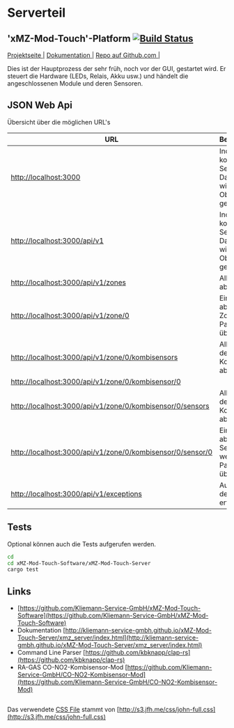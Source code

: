 # Serverteil
## 'xMZ-Mod-Touch'-Platform [![Build Status](https://travis-ci.org/Kliemann-Service-GmbH/xMZ-Mod-Touch-Server.svg?branch=master)](https://travis-ci.org/Kliemann-Service-GmbH/xMZ-Mod-Touch-Server)

[Projektseite |][homepage]&nbsp;[Dokumentation |][doku]&nbsp;[Repo auf Github.com |][repo]

Dies ist der Hauptprozess der sehr früh, noch vor der GUI, gestartet wird.
Er steuert die Hardware (LEDs, Relais, Akku usw.) und händelt die angeschlossenen
Module und deren Sensoren.


## JSON Web Api
Übersicht über die möglichen URL's

|URL|Beschreibung|
|------------------------------------------------------------------------|------------------------------------------------------------------------|
|[http://localhost:3000](http://localhost:3000)|Index, komplette Server Datenstruktur wird als JSON Objekt zurück gegeben|
|[http://localhost:3000/api/v1](http://localhost:3000/api/v1)|Index, komplette Server Datenstruktur wird als JSON Objekt zurück gegeben|
|[http://localhost:3000/api/v1/zones](http://localhost:3000/api/v1/zones)|Alle Zonen abfragen|
|[http://localhost:3000/api/v1/zone/0](http://localhost:3000/api/v1/zone/0)|Eine Zone abfragen, ZoneID als Parameter übergeben|
|[http://localhost:3000/api/v1/zone/0/kombisensors](http://localhost:3000/api/v1/zone/0/kombisensors)|Alle Sensoren des Kombisensors abfragen|
|[http://localhost:3000/api/v1/zone/0/kombisensor/0](http://localhost:3000/api/v1/zone/0/kombisensor/0)||
|[http://localhost:3000/api/v1/zone/0/kombisensor/0/sensors](http://localhost:3000/api/v1/zone/0/kombisensor/0/sensors)|Alle Sensoren des Kombisensors abfragen|
|[http://localhost:3000/api/v1/zone/0/kombisensor/0/sensor/0](http://localhost:3000/api/v1/zone/0/kombisensor/0/sensor/0)|Ein Sensor abfragen, SensorID als weiteren Parameter mit übergeben|
|[http://localhost:3000/api/v1/exceptions](http://localhost:3000/api/v1/exceptions)|Ausnahmen des Servers erfragen|


## Tests
Optional können auch die Tests aufgerufen werden.

```bash
cd
cd xMZ-Mod-Touch-Software/xMZ-Mod-Touch-Server
cargo test
```

## Links

* [https://github.com/Kliemann-Service-GmbH/xMZ-Mod-Touch-Software](https://github.com/Kliemann-Service-GmbH/xMZ-Mod-Touch-Software)
* Dokumentation [http://kliemann-service-gmbh.github.io/xMZ-Mod-Touch-Server/xmz_server/index.html](http://kliemann-service-gmbh.github.io/xMZ-Mod-Touch-Server/xmz_server/index.html)
* Command Line Parser [https://github.com/kbknapp/clap-rs](https://github.com/kbknapp/clap-rs)
* RA-GAS CO-NO2-Kombisensor-Mod [https://github.com/Kliemann-Service-GmbH/CO-NO2-Kombisensor-Mod](https://github.com/Kliemann-Service-GmbH/CO-NO2-Kombisensor-Mod)

##
Das verwendete [CSS File](http://s3.jfh.me/css/john-full.css) stammt von [http://s3.jfh.me/css/john-full.css](http://s3.jfh.me/css/john-full.css)

[1]: https://github.com/Kliemann-Service-GmbH/xMZ-Mod-Touch-Software
[homepage]: http://kliemann-service-gmbh.github.io/xMZ-Mod-Touch-Server
[repo]: https://github.com/Kliemann-Service-GmbH/xMZ-Mod-Touch-Server
[doku]: http://kliemann-service-gmbh.github.io/xMZ-Mod-Touch-Server/xmz_server/index.html
